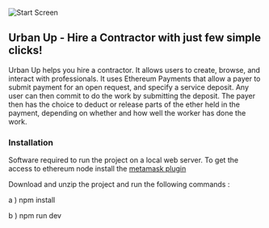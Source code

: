![Start Screen](https://github.com/kanjain/Urban-Up_CMPE-273/blob/master/screenshot/download.png "Title Screen")

## Urban Up - Hire a Contractor with just few simple clicks!

Urban Up helps you hire a contractor. It allows users to create, browse, and interact with professionals. It uses Ethereum Payments that allow a payer to submit payment for an open request, and specify a service deposit. Any user can then commit to do the work by submitting the deposit. The payer then has the choice to deduct or release parts of the ether held in the payment, depending on whether and how well the worker has done the work.

### Installation

Software required to run the project on a local web server. To get the access to ethereum node install the [metamask plugin](https://metamask.io/)

Download and unzip the project and run the following commands :

a ) npm install

b ) npm run dev
